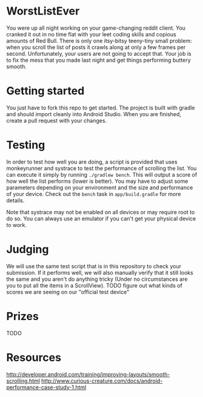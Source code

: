 # WorstListEver

You were up all night working on your game-changing reddit client. You cranked it out in no time flat with your leet coding skills and copious amounts of Red Bull. There is only one itsy-bitsy teeny-tiny small problem: when you scroll the list of posts it crawls along at only a few frames per second. Unfortunately, your users are not going to accept that. Your job is to fix the mess that you made last night and get things performing buttery smooth.

# Getting started

You just have to fork this repo to get started. The project is built with gradle and should import cleanly into Android Studio. When you are finished, create a pull request with your changes.

# Testing

In order to test how well you are doing, a script is provided that uses monkeyrunner and systrace to test the performance of scrolling the list. You can execute it simply by running `./gradlew bench`. This will output a score of how well the list performs (lower is better). You may have to adjust some parameters depending on your environment and the size and performance of your device. Check out the `bench` task in `app/build.gradle` for more details.

Note that systrace may not be enabled on all devices or may require root to do so. You can always use an emulator if you can't get your physical device to work.

# Judging

We will use the same test script that is in this repository to check your submission. If it performs well, we will also manually verify that it still looks the same and you aren't do anything tricky (Under no circumstances are you to put all the items in a ScrollView). TODO figure out what kinds of scores we are seeing on our "official test device"

# Prizes

TODO

# Resources

http://developer.android.com/training/improving-layouts/smooth-scrolling.html
http://www.curious-creature.com/docs/android-performance-case-study-1.html

